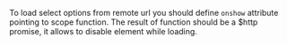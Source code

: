 To load select options from remote url you should define `onshow` attribute pointing to scope function.
The result of function should be a $http promise, it allows to disable element while loading.